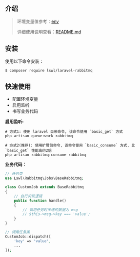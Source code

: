 ## 介绍

> 环境变量值参考：[env](docs/ENV.md)
>
> 详细使用说明查看：[README.md](https://github.com/vyuldashev/laravel-queue-rabbitmq/blob/master/README.md)

## 安装

使用以下命令安装：
```
$ composer require lswl/laravel-rabbitmq
```

## 快速使用

- 配置环境变量
- 启用监听
- 书写业务代码

**启用监听:**
```shell
# 方式1: 使用 laravel 自带命令, 该命令使用 `basic_get` 方式
php artisan queue:work rabbitmq

# 方式2(推荐): 使用扩展包命令, 该命令使用 `basic_consume` 方式, 比 `basic_get` 性能高约2倍
php artisan rabbitmq:consume rabbitmq
```

**业务代码：**
```php
// 任务类
use Lswl\Rabbitmq\Jobs\BaseRabbitmq;

class CustomJob extends BaseRabbitmq
{
    // 自行实现逻辑
    public function handle()
    {
        // 调用任务时传递的数据为 msg
        // $this->msg->key === 'value';
    }
}

// 调用任务类
CustomJob::dispatch([
    'key' => 'value',
    ...
]);
```
